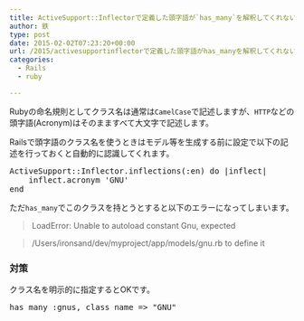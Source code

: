 ```yaml
---
title: ActiveSupport::Inflectorで定義した頭字語が`has_many`を解釈してくれない時の解決法
author: 鉄
type: post
date: 2015-02-02T07:23:20+00:00
url: /2015/activesupportinflectorで定義した頭字語がhas_manyを解釈してくれない/
categories:
  - Rails
  - ruby

---
```

Rubyの命名規則としてクラス名は通常は`CamelCase`で記述しますが、`HTTP`などの頭字語(Acronym)はそのまますべて大文字で記述します。

Railsで頭字語のクラス名を使うときはモデル等を生成する前に設定で以下の記述を行っておくと自動的に認識してくれます。

<pre class="lang:ruby decode:true " title="config/initializers/inflections.rb" >ActiveSupport::Inflector.inflections(:en) do |inflect|
    inflect.acronym 'GNU'
end
</pre>

ただ`has_many`でこのクラスを持とうとすると以下のエラーになってしまいます。

> LoadError: Unable to autoload constant Gnu, expected
    
> /Users/ironsand/dev/myproject/app/models/gnu.rb to define it

### 対策

クラス名を明示的に指定するとOKです。

<pre>has_many :gnus, class_name => "GNU"</pre>

